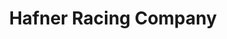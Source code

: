 ---
title: "Hafner Racing Company"
url: /sankt-andrae-am-zicksee/hafner-racing-company/
shop: Motorrad
---